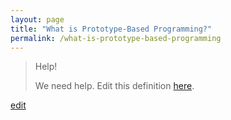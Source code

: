 ```yaml
---
layout: page
title: "What is Prototype-Based Programming?"
permalink: /what-is-prototype-based-programming
---
```


> Help! 
> 
> We need help. Edit this definition <a href="https://github.com/and-digital/tech-definitions/blob/master/definitions/programming/prototype-based-programming.md">here</a>.

<p class="edit-term"><a href="https://github.com/and-digital/tech-definitions/blob/master/definitions/programming/prototype-based-programming.md">edit</a></p>
